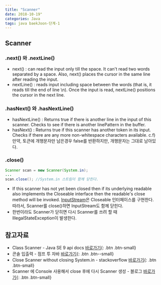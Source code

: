 ```yaml
---
title: "Scanner"
date: 2018-10-19"
categories: Java
tags: java baekJoon-단계-1
---
```


## Scanner

### .next() 와 .nextLine()
* next() : can read the input only till the space. It can't read two words separated by a space. Also, next() places the cursor in the same line after reading the input.
* nextLine() : reads input including space between the words (that is, it reads till the end of line \n). Once the input is read, nextLine() positions the cursor in the next line.

### .hasNext() 와 .hasNextLine()
* hasNextLine() : Returns true if there is another line in the input of this scanner. Checks to see if there is another linePattern in the buffer.
* hasNext() : Returns true if this scanner has another token in its input. Checks if there are any more non-whitespace characters available.
  c.f) 만약, 토큰에 개행문자만 남은경우 false를 반환하지만, 개행문자는 그대로 남아있다.

### .close()
```java
Scanner scan = new Scanner(System.in);
...
scan.close(); //System.in 스트림이 함께 닫힌다.
```
* If this scanner has not yet been closed then if its underlying readable also implements the Closeable interface then the readable's close method will be invoked.
[InputStream](https://docs.oracle.com/javase/7/docs/api/java/io/InputStream.html)은 Closeable 인터페이스를 구현한다.  
따라서, Scanner를 close()하면 InputStream도 함께 닫힌다.
* 한번이라도 Scanner가 닫히면 다시 Scanner를 쓰려 할 때 IllegalStateException이 발생한다.

## 참고자료
* Class Scanner - Java SE 9 api docs [바로가기](https://docs.oracle.com/javase/9/docs/api/java/util/Scanner.html){: .btn .btn-small}
* 콘솔 입출력 - 점프 투 자바 [바로가기](https://wikidocs.net/226){: .btn .btn--small}
* Close Scanner without closing System.in - stackoverflow [바로가기](https://stackoverflow.com/questions/14962082/close-scanner-without-closing-system-in){: .btn .btn-small}
* Scanner 에 Console 사용해서 close 후에 다시 Scanner 생성 - 블로그 [바로가기](https://blog.naver.com/shwsun/40172530715){: .btn .btn-small}

